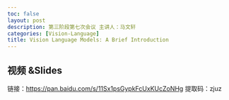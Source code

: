 ```yaml
---
toc: false
layout: post
description: 第三阶段第七次会议 主讲人：马文轩
categories: [Vision-Language]
title: Vision Language Models: A Brief Introduction
---
```


## 视频 &Slides
链接：https://pan.baidu.com/s/11Sx1psGypkFcUxKUcZoNHg 
提取码：zjuz
